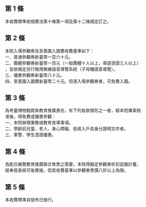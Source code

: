 第 1 條
-------
本收費標準依規費法第十條第一項及第十二條規定訂之。

第 2 條
-------
本院入場參觀券及至善園入園費收費基準如下：  
一、普通參觀券新臺幣一百六十元。  
二、團體參觀券新臺幣一百元（一般團體十人以上，導遊憑證三人以上）  
    ，並依規定另行租用無線語音導覽系統（子母機語音導覽）。  
三、優惠參觀券新臺幣八十元。  
四、至善園入園費新臺幣二十元。但憑入場參觀券者，可免費入園。

第 3 條
-------
為考量博物館肩負教育推廣責任，有下列各款情形之一者，經本院專案核  
准後，得免費或優惠參觀：  
一、本院辦理業務或教育宣導事項。  
二、學齡前兒童、老人、身心障礙、低收入戶具身分證明文件者。  
三、軍警、學生憑證優惠。

第 4 條
-------
為配合展覽教育推廣聯合售票之需要，本院得擬定參觀券折扣促銷計畫，  
經奉首長核可後實施，但其收費基準以參觀券票價八折以上為限。

第 5 條
-------
本收費標準自發布日施行。

